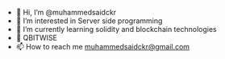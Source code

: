 - 👋 Hi, I’m @muhammedsaidckr
- 👀 I’m interested in Server side programming 
- 🌱 I’m currently learning solidity and blockchain technologies
- 💞️ QBITWISE
- 📫 How to reach me muhammedsaidckr@gmail.com

